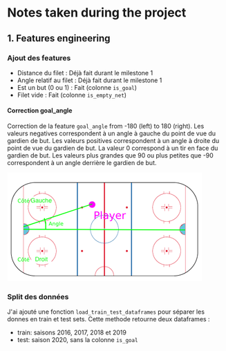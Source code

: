 # Notes taken during the project

## 1. Features engineering

### Ajout des features

- Distance du filet : Déjà fait durant le milestone 1
- Angle relatif au filet : Déjà fait durant le milestone 1
- Est un but (0 ou 1) : Fait (colonne `is_goal`)
- Filet vide : Fait (colonne `is_empty_net`)

#### Correction goal_angle

Correction de la feature `goal_angle` from -180 (left) to 180 (right).
Les valeurs negatives correspondent à un angle à gauche du point de vue du gardien de but.
Les valeurs positives correspondent à un angle à droite du point de vue du gardien de but.
La valeur 0 correspond à un tir en face du gardien de but.
Les valeurs plus grandes que 90 ou plus petites que -90 correspondent à un angle derrière le gardien de but.

![player_to_goal.png](player_to_goal.png)

### Split des données

J'ai ajouté une fonction `load_train_test_dataframes` pour séparer les donnes en train et test sets.
Cette methode retourne deux dataframes :

- train: saisons 2016, 2017, 2018 et 2019
- test: saison 2020, sans la colonne `is_goal`


